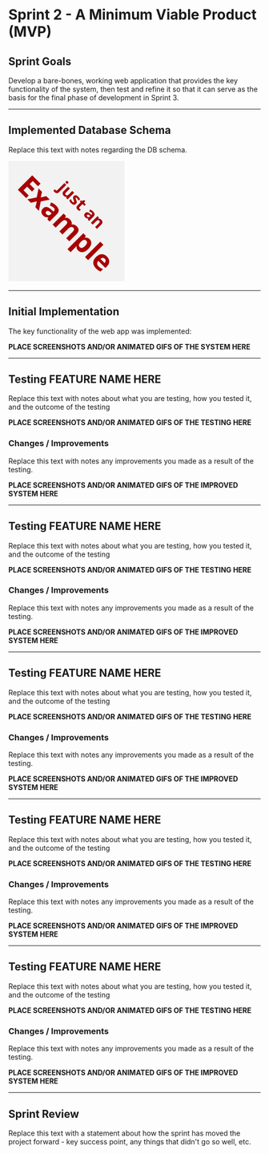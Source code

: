 # Sprint 2 - A Minimum Viable Product (MVP)


## Sprint Goals

Develop a bare-bones, working web application that provides the key functionality of the system, then test and refine it so that it can serve as the basis for the final phase of development in Sprint 3.


---

## Implemented Database Schema

Replace this text with notes regarding the DB schema.

![SCREENSHOT OF DB SCHEMA](screenshots/example.png)


---

## Initial Implementation

The key functionality of the web app was implemented:

**PLACE SCREENSHOTS AND/OR ANIMATED GIFS OF THE SYSTEM HERE**

---

## Testing FEATURE NAME HERE

Replace this text with notes about what you are testing, how you tested it, and the outcome of the testing

**PLACE SCREENSHOTS AND/OR ANIMATED GIFS OF THE TESTING HERE**

### Changes / Improvements

Replace this text with notes any improvements you made as a result of the testing.

**PLACE SCREENSHOTS AND/OR ANIMATED GIFS OF THE IMPROVED SYSTEM HERE**


---

## Testing FEATURE NAME HERE

Replace this text with notes about what you are testing, how you tested it, and the outcome of the testing

**PLACE SCREENSHOTS AND/OR ANIMATED GIFS OF THE TESTING HERE**

### Changes / Improvements

Replace this text with notes any improvements you made as a result of the testing.

**PLACE SCREENSHOTS AND/OR ANIMATED GIFS OF THE IMPROVED SYSTEM HERE**


---

## Testing FEATURE NAME HERE

Replace this text with notes about what you are testing, how you tested it, and the outcome of the testing

**PLACE SCREENSHOTS AND/OR ANIMATED GIFS OF THE TESTING HERE**

### Changes / Improvements

Replace this text with notes any improvements you made as a result of the testing.

**PLACE SCREENSHOTS AND/OR ANIMATED GIFS OF THE IMPROVED SYSTEM HERE**


---

## Testing FEATURE NAME HERE

Replace this text with notes about what you are testing, how you tested it, and the outcome of the testing

**PLACE SCREENSHOTS AND/OR ANIMATED GIFS OF THE TESTING HERE**

### Changes / Improvements

Replace this text with notes any improvements you made as a result of the testing.

**PLACE SCREENSHOTS AND/OR ANIMATED GIFS OF THE IMPROVED SYSTEM HERE**


---

## Testing FEATURE NAME HERE

Replace this text with notes about what you are testing, how you tested it, and the outcome of the testing

**PLACE SCREENSHOTS AND/OR ANIMATED GIFS OF THE TESTING HERE**

### Changes / Improvements

Replace this text with notes any improvements you made as a result of the testing.

**PLACE SCREENSHOTS AND/OR ANIMATED GIFS OF THE IMPROVED SYSTEM HERE**


---

## Sprint Review

Replace this text with a statement about how the sprint has moved the project forward - key success point, any things that didn't go so well, etc.

